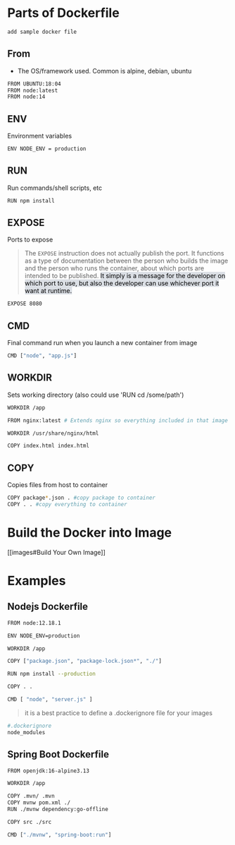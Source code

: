 # Parts of Dockerfile

```bash
add sample docker file
```

## From

- The OS/framework used. Common is alpine, debian, ubuntu

```bash 
FROM UBUNTU:18:04
FROM node:latest
FROM node:14
```

## ENV

Environment variables

```bash
ENV NODE_ENV = production
```

## RUN

Run commands/shell scripts, etc

```bash
RUN npm install
```

## EXPOSE

Ports to expose

> The `EXPOSE` instruction does not actually publish the port. It functions as a type of documentation between the person who builds the image and the person who runs the container, about which ports are intended to be published.
> <mark style="background: #CACFD9A6;">It simply is a message for the developer on which port to use, but also the developer can use whichever port it want at runtime.</mark>

```bash
EXPOSE 8080
```

## CMD

Final command run when you launch a new container from image

```bash
CMD ["node", "app.js"]
```

## WORKDIR

Sets working directory (also could use 'RUN cd /some/path')

```bash
WORKDIR /app
```

```bash
FROM nginx:latest # Extends nginx so everything included in that image is included here

WORKDIR /usr/share/nginx/html

COPY index.html index.html
```

## COPY

Copies files from host to container

```bash
COPY package*.json . #copy package to container
COPY . . #copy everything to container
```

# Build the Docker into Image

[[images#Build Your Own Image]]

# Examples

## Nodejs Dockerfile

```bash
FROM node:12.18.1

ENV NODE_ENV=production

WORKDIR /app

COPY ["package.json", "package-lock.json*", "./"]

RUN npm install --production

COPY . .

CMD [ "node", "server.js" ]
```

> it is a best practice to define a .dockerignore file for your images

```bash
#.dockerignore
node_modules
```

## Spring Boot Dockerfile

```bash
FROM openjdk:16-alpine3.13

WORKDIR /app

COPY .mvn/ .mvn
COPY mvnw pom.xml ./
RUN ./mvnw dependency:go-offline

COPY src ./src

CMD ["./mvnw", "spring-boot:run"]
```
